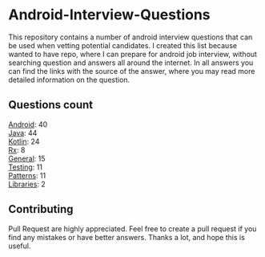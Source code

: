 # Android-Interview-Questions

This repository contains a number of android interview questions that can be used when vetting potential candidates. I created this list because wanted to have repo, where I can prepare for android job interview, without searching question and answers all around the internet. In all answers you can find the links with the source of the answer, where you may read more detailed information on the question.

## Questions count

[Android](https://github.com/Kirchhoff-/Android-Interview-Questions/tree/master/Android): 40  
[Java](https://github.com/Kirchhoff-/Android-Interview-Questions/tree/master/Java): 44  
[Kotlin](https://github.com/Kirchhoff-/Android-Interview-Questions/tree/master/Kotlin): 24  
[Rx](https://github.com/Kirchhoff-/Android-Interview-Questions/tree/master/Rx): 8  
[General](https://github.com/Kirchhoff-/Android-Interview-Questions/tree/master/General): 15  
[Testing](https://github.com/Kirchhoff-/Android-Interview-Questions/tree/master/Testing): 11  
[Patterns](https://github.com/Kirchhoff-/Android-Interview-Questions/tree/master/Patterns): 11  
[Libraries](https://github.com/Kirchhoff-/Android-Interview-Questions/tree/master/Libraries): 2


## Contributing
Pull Request are highly appreciated. Feel free to create a pull request if you find any mistakes or have better answers. Thanks a lot, and hope this is useful.
